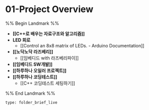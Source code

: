 # 01-Project Overview

%% Begin Landmark %%
- **[[C++로 배우는 자료구조와 알고리즘]]**
- **LED 회로**
	- [[Control an 8x8 matrix of LEDs. - Arduino Documentation]]
- **[[노닥노닥 라즈베리]]**
	- [[임베디드 with 라즈베리파이]]
- **[[임베디드 SW개발]]**
- **[[하루하나 오일러 프로젝트]]**
- **[[하루하나 코딩테스트]]**
	- [[C++ 코딩테스트 세팅하기]]

%% End Landmark %%


```ccard
type: folder_brief_live
```


